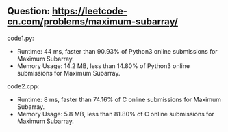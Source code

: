 ## Question: https://leetcode-cn.com/problems/maximum-subarray/

code1.py:
* Runtime: 44 ms, faster than 90.93% of Python3 online submissions for Maximum Subarray.
* Memory Usage: 14.2 MB, less than 14.80% of Python3 online submissions for Maximum Subarray.

code2.cpp:
* Runtime: 8 ms, faster than 74.16% of C online submissions for Maximum Subarray.
* Memory Usage: 5.8 MB, less than 81.80% of C online submissions for Maximum Subarray.
